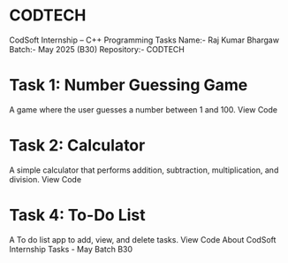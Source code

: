 # CODTECH
CodSoft Internship – C++ Programming Tasks
Name:- Raj Kumar Bhargaw
Batch:- May 2025 (B30)
Repository:- CODTECH

# Task 1: Number Guessing Game
A game where the user guesses a number between 1 and 100.
View Code
# Task 2: Calculator
A simple calculator that performs addition, subtraction, multiplication, and division.
View Code
# Task 4: To-Do List
A To do list app to add, view, and delete tasks.
View Code
About
CodSoft Internship Tasks - May Batch B30
